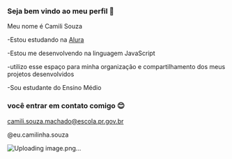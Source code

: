 ### Seja bem vindo ao meu perfil 👋

Meu nome é Camili Souza

-Estou estudando na [Alura](https://www.alura.com.br)

-Estou me desenvolvendo na linguagem JavaScript

-utilizo esse espaço para minha organização e compartilhamento dos meus projetos desenvolvidos 

-Sou estudante do Ensino Médio

 ### você entrar em contato comigo 😊

 camili.souza.machado@escola.pr.gov.br

 @eu.camilinha.souza 

 ![Uploading image.png…]()

